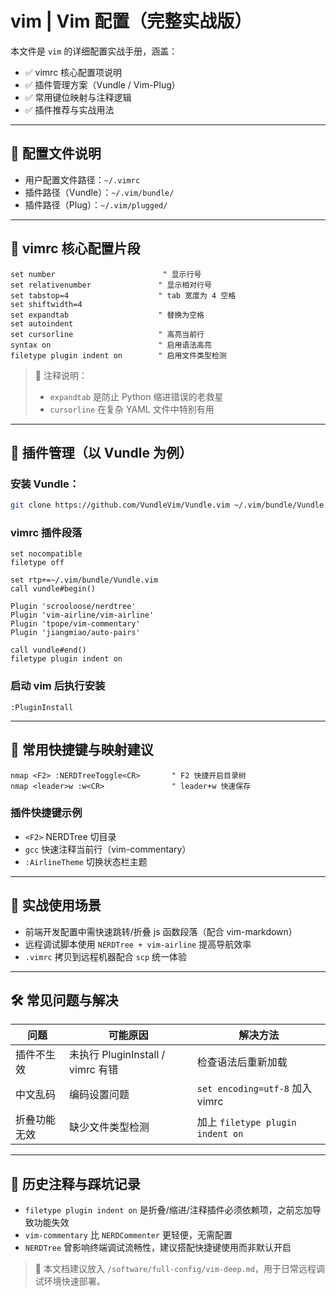 # vim | Vim 配置（完整实战版）

本文件是 `vim` 的详细配置实战手册，涵盖：

- ✅ vimrc 核心配置项说明
- ✅ 插件管理方案（Vundle / Vim-Plug）
- ✅ 常用键位映射与注释逻辑
- ✅ 插件推荐与实战用法

---

## 📁 配置文件说明

- 用户配置文件路径：`~/.vimrc`
- 插件路径（Vundle）：`~/.vim/bundle/`
- 插件路径（Plug）：`~/.vim/plugged/`

---

## 🧩 vimrc 核心配置片段

```vim
set number                        " 显示行号
set relativenumber               " 显示相对行号
set tabstop=4                    " tab 宽度为 4 空格
set shiftwidth=4
set expandtab                    " 替换为空格
set autoindent
set cursorline                   " 高亮当前行
syntax on                        " 启用语法高亮
filetype plugin indent on        " 启用文件类型检测
```

> 🧠 注释说明：
> - `expandtab` 是防止 Python 缩进错误的老救星
> - `cursorline` 在复杂 YAML 文件中特别有用

---

## 🔌 插件管理（以 Vundle 为例）

### 安装 Vundle：

```bash
git clone https://github.com/VundleVim/Vundle.vim ~/.vim/bundle/Vundle.vim
```

### vimrc 插件段落

```vim
set nocompatible
filetype off

set rtp+=~/.vim/bundle/Vundle.vim
call vundle#begin()

Plugin 'scrooloose/nerdtree'
Plugin 'vim-airline/vim-airline'
Plugin 'tpope/vim-commentary'
Plugin 'jiangmiao/auto-pairs'

call vundle#end()
filetype plugin indent on
```

### 启动 vim 后执行安装

```vim
:PluginInstall
```

---

## 🧠 常用快捷键与映射建议

```vim
nmap <F2> :NERDTreeToggle<CR>       " F2 快捷开启目录树
nmap <leader>w :w<CR>               " leader+w 快速保存
```

### 插件快捷键示例

- `<F2>` NERDTree 切目录
- `gcc` 快速注释当前行（vim-commentary）
- `:AirlineTheme` 切换状态栏主题

---

## 🧪 实战使用场景

- 前端开发配置中需快速跳转/折叠 js 函数段落（配合 vim-markdown）
- 远程调试脚本使用 `NERDTree + vim-airline` 提高导航效率
- `.vimrc` 拷贝到远程机器配合 `scp` 统一体验

---

## 🛠️ 常见问题与解决

| 问题         | 可能原因                          | 解决方法                         |
| ------------ | --------------------------------- | -------------------------------- |
| 插件不生效   | 未执行 PluginInstall / vimrc 有错 | 检查语法后重新加载               |
| 中文乱码     | 编码设置问题                      | `set encoding=utf-8` 加入 vimrc  |
| 折叠功能无效 | 缺少文件类型检测                  | 加上 `filetype plugin indent on` |

---

## 🧠 历史注释与踩坑记录

- `filetype plugin indent on` 是折叠/缩进/注释插件必须依赖项，之前忘加导致功能失效
- `vim-commentary` 比 `NERDCommenter` 更轻便，无需配置
- `NERDTree` 曾影响终端调试流畅性，建议搭配快捷键使用而非默认开启

> 📁 本文档建议放入 `/software/full-config/vim-deep.md`，用于日常远程调试环境快速部署。
